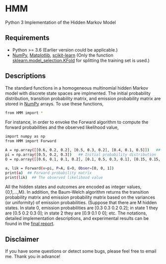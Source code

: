 # HMM
Python 3 Implementation of the Hidden Markov Model

## Requirements
- Python >= 3.6 (Earlier version could be applicable.)
- [NumPy](http://www.numpy.org/), [Matplotlib](https://matplotlib.org/), [scikit-learn](https://scikit-learn.org/stable/index.html) (Only the function [sklearn.model_selection.KFold](https://scikit-learn.org/stable/modules/generated/sklearn.model_selection.KFold.html) for splitting the training set is used.)

## Descriptions
The standard functions in a homogeneous multinomial hidden Markov model with discrete state spaces are implmented. The initial probability distribution, transition probability matrix, and emission probability matrix are stored in [NumPy](http://www.numpy.org/) arrays. To use these functions, 
```bash
from HMM import *
```
For instance, in order to envoke the Forward algorithm to compute the forward probabilities and the observed likelihood value, 
```bash
import numpy as np
from HMM import Forward

A = np.array([[0.6, 0.2, 0.2], [0.5, 0.3, 0.2], [0.4, 0.1, 0.5]])   ## Transition probability matrix (|states|*|states|)
pi = np.array([0.5, 0.2, 0.3])   ## Initial probability distribution
O = np.array([[0.6, 0.1, 0.1, 0.2], [0.1, 0.5, 0.3, 0.1], [0.15, 0.15, 0.3, 0.4]])  ## Emission probability matrix  (|states|*|outcomes|)

a, lik = Forward(v=pi, P=A, E=O, Obser=[0, 0, 1])
print(a)  ## Forward probability matrix
print(lik)  ## The observed likelihood value
```
All the hidden states and outcomes are encoded as integer values, {0,1,...,M}. In addition, the Baum-Welch algorithm returns the transition probability matrix and emission probability matrix based on the variances (or uniformity) of emission probabilities. (Suppose that there are M hidden states. In state 0, emission probabilities are [0.3  0.3  0.2  0.2]; in state 1 they are [0.5  0.2  0.3  0]; in state 2 they are [0.9  0.1  0  0]; etc.
The notations, detailed implementation descriptions, and experimental results can be found in the [final report](https://zhangyk8.github.io/portfolio/Lecture_Notes/Report_HMM.pdf). 

## Disclaimer
If you have some questions or detect some bugs, please feel free to email me. Thank you in advance!
